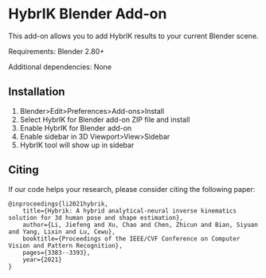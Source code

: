 # HybrIK Blender Add-on

This add-on allows you to add HybrIK results to your current Blender scene.

Requirements: Blender 2.80+

Additional dependencies: None

## Installation
1. Blender>Edit>Preferences>Add-ons>Install
2. Select HybrIK for Blender add-on ZIP file and install
3. Enable HybrIK for Blender add-on
4. Enable sidebar in 3D Viewport>View>Sidebar
5. HybrIK tool will show up in sidebar

## Citing
If our code helps your research, please consider citing the following paper:

    @inproceedings{li2021hybrik,
        title={Hybrik: A hybrid analytical-neural inverse kinematics solution for 3d human pose and shape estimation},
        author={Li, Jiefeng and Xu, Chao and Chen, Zhicun and Bian, Siyuan and Yang, Lixin and Lu, Cewu},
        booktitle={Proceedings of the IEEE/CVF Conference on Computer Vision and Pattern Recognition},
        pages={3383--3393},
        year={2021}
    }